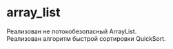 # array_list
Реализован не потокобезопасный ArrayList.<br />
Реализован алгоритм быстрой сортировки QuickSort. <br />
